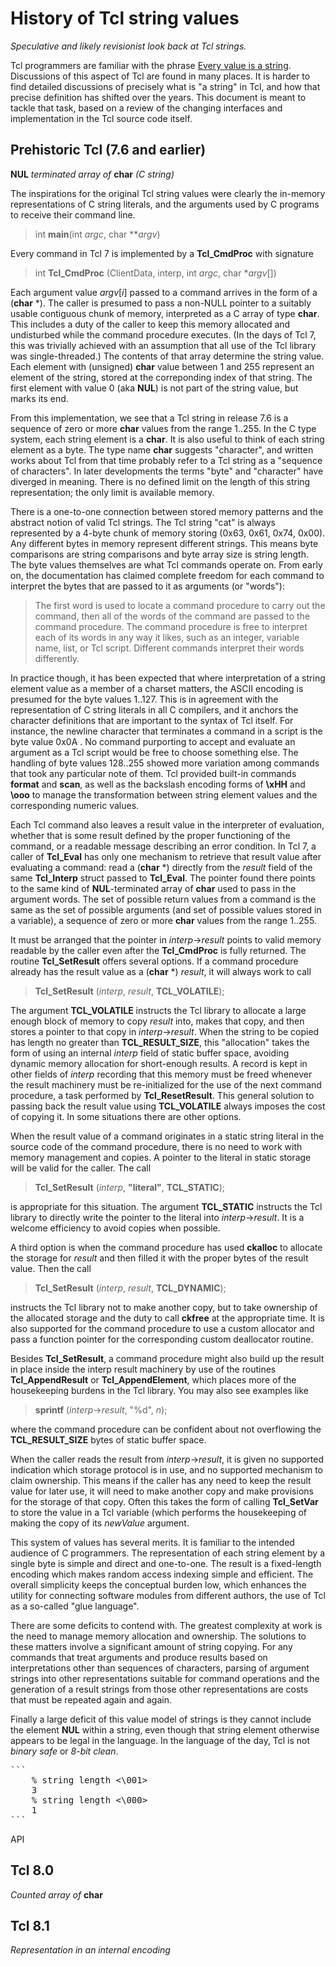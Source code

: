 # History of Tcl string values

*Speculative and likely revisionist look back at Tcl strings.*

Tcl programmers are familiar with the phrase
[Every value is a string](https://wiki.tcl-lang.org/page/everything+is+a+string).
Discussions of this aspect of Tcl are found in many places. It is harder to 
find detailed discussions of precisely what is "a string" in Tcl, and how
that precise definition has shifted over the years. This document is meant
to tackle that task, based on a review of the changing interfaces and
implementation in the Tcl source code itself.

## Prehistoric Tcl (7.6 and earlier)

**NUL** *terminated array of* **char** *(C string)*

The inspirations for the original Tcl string values were clearly the
in-memory representations of C string literals, and the 
arguments used by C programs to receive their command line.

>	int **main**(int *argc*, char **_argv_)

Every command in Tcl 7 is implemented by a **Tcl_CmdProc** with signature

>	int **Tcl_CmdProc** (ClientData, interp, int _argc_, char *_argv_[])

Each argument value _argv_[_i_] passed to a command arrives in the
form  of a (__char__ *).
The caller is presumed to pass a non-NULL pointer to a suitably usable
contiguous chunk of memory, interpreted as a C array of type **char**. This
includes a duty of the caller to keep this memory allocated and undisturbed
while the command procedure executes. (In the days of Tcl 7, this was
trivially achieved with an assumption that all use of the Tcl library was
single-threaded.) The contents of that array determine the string value.
Each element with (unsigned) **char** value between 1 and 255 represent an
element of the string, stored at the correponding index of that string.
The first element with value 0 (aka **NUL**) is not part of the string value,
but marks its end.

From this implementation, we see that a Tcl string in release 7.6 is a
sequence of zero or more __char__ values from the range 1..255.
In the C type system, each string element is a __char__.
It is also useful to think of each string
element as a byte. The type name **char** suggests "character", and written
works about Tcl from that time probably refer to a Tcl string as
a "sequence of characters".  In later developments the terms "byte"
and "character" have diverged in meaning. There is no defined limit on the
length of this string representation; the only limit is available memory.

There is a one-to-one connection between stored memory patterns and the
abstract notion of valid Tcl strings.  The Tcl string "cat" is always
represented by a 4-byte chunk of memory storing (0x63, 0x61, 0x74, 0x00).
Any different bytes in memory represent different strings. This means
byte comparisons are string comparisons and byte array size is string length.
The byte values themselves are what Tcl commands operate on. From early on,
the documentation has claimed complete freedom for each command to  interpret
the bytes that are passed to it as arguments (or "words"):

>	The first word is used to locate a command procedure to carry out
>	the command, then all of the words of the command are passed to
>	the command procedure.  The command procedure  is  free to
>	interpret each of its words in any way it likes, such as an integer,
>	variable name, list, or Tcl script.  Different commands interpret
>	their words differently.

In practice though, it has been expected that where interpretation of a
string element value as a member of a charset matters, the ASCII encoding
is presumed for the byte values 1..127. This is in agreement with the
representation of C string literals in all C compilers, and it anchors the
character definitions that are important to the syntax of Tcl itself. For
instance, the newline character that terminates a command in a script is
the byte value 0x0A . No command purporting to accept and evaluate
an argument as a Tcl script would be free to choose something else.  The
handling of byte values 128..255 showed more variation among commands that
took any particular note of them.  Tcl provided built-in commands
__format__ and __scan__, as well as the backslash encoding forms of
__\\xHH__ and __\\ooo__ to manage the transformation between string element
values and the corresponding numeric values.

Each Tcl command also leaves a result value in the interpreter of evaluation,
whether that is some result defined by the proper functioning of the
command, or a readable message describing an error condition. In Tcl 7,
a caller of **Tcl_Eval** has only one mechanism to retrieve that result
value after evaluating a command: read a (__char__ *) directly from 
the _result_ field of the same **Tcl_Interp** struct passed to **Tcl_Eval**.
The pointer found there points to the same kind of 
**NUL**-terminated array of __char__ used to pass in the argument words.
The set of possible return values from a command is the same as the set of
possible arguments (and set of possible values stored in a variable),
a sequence of zero or more __char__ values from the range 1..255.

It must be arranged that the pointer in *interp*->*result* points to
valid memory readable by the caller even after the **Tcl_CmdProc** is
fully returned. The routine **Tcl_SetResult** offers several options.
If a command procedure already has the result value as
a (__char__ *) _result_, it will always work to call

>	**Tcl_SetResult** (_interp_, _result_, **TCL_VOLATILE**);

The argument **TCL_VOLATILE** instructs the Tcl library to allocate
a large enough block of memory to copy _result_ into, makes that copy,
and then stores a pointer to that copy in _interp_->_result_. When the
string to be copied has length no greater than __TCL\_RESULT\_SIZE__,
this "allocation" takes the form of using an internal _interp_ field of
static buffer space, avoiding dynamic memory allocation for short-enough
results.  A record is kept in other fields of _interp_ recording
that this memory must be freed whenever the result machinery must be
re-initialized for the use of the next command procedure,
a task performed by **Tcl_ResetResult**.  This general solution to
passing back the result value using **TCL_VOLATILE** always imposes the
cost of copying it.  In some situations there are other options. 

When the result value of a command originates in a static string literal
in the source code of the command procedure, there is no need to work
with memory management and copies. A pointer to the literal in static
storage will be valid for the caller. The call

>	**Tcl_SetResult** (_interp_, **"literal"**, **TCL_STATIC**);

is appropriate for this situation. The argument **TCL_STATIC** instructs
the Tcl library to directly write the pointer to the literal into
_interp_->_result_. It is a welcome efficiency to avoid copies when
possible.

A third option is when the command procedure has used **ckalloc**
to allocate the storage for _result_ and then filled it with the proper
bytes of the result value.  Then the call

>	**Tcl_SetResult** (_interp_, _result_, **TCL_DYNAMIC**);

instructs the Tcl library not to make another copy, but to take
ownership of the allocated storage and the duty to call **ckfree**
at the appropriate time.  It is also supported for the command procedure
to use a custom allocator and pass a function pointer for the corresponding
custom deallocator routine.

Besides **Tcl_SetResult**, a command procedure might also build up the
result in place inside the interp result machinery by use of the
routines **Tcl_AppendResult** or **Tcl_AppendElement**, which places more
of the housekeeping burdens in the Tcl library. You may also see examples
like

>	**sprintf** (_interp_->_result_, "%d", _n_);

where the command procedure can be confident about not overflowing
the **TCL_RESULT_SIZE** bytes of static buffer space.

When the caller reads the result from _interp_->_result_, it is given no
supported indication which storage protocol is in use, and no supported
mechanism to claim ownership. This means if the caller has any need to keep
the result value for later use, it will need to make another copy and make
provisions for the storage of that copy. Often this takes the form of
calling **Tcl_SetVar** to store the value in a Tcl variable (which
performs the housekeeping of making the copy of its _newValue_ argument.

This system of values has several merits. It is familiar to the intended
audience of C programmers. The representation of each string element 
by a single byte is simple and direct and one-to-one. The result is
a fixed-length encoding which makes random access indexing simple and
efficient.  The overall simplicity keeps the conceptual burden low,
which enhances the utility for connecting software modules from different
authors, the use of Tcl as a so-called "glue language".

There are some deficits to contend with. The greatest complexity at work
is the need to manage memory allocation and ownership. The solutions to
these matters involve a significant amount of string copying. For any
commands that treat arguments and produce results based on interpretations
other than sequences of characters, parsing of argument strings into
other representations suitable for command operations and the generation
of a result strings from those other representations are costs that must
be repeated again and again.

Finally a large deficit of this value model of strings is they cannot
include the element **NUL** within a string, even though that string
element otherwise appears to be legal in the language. In the language
of the day, Tcl is not _binary safe_ or _8-bit clean_.

<pre>
```
	% string length <\001>
	3
	% string length <\000>
	1
```
</pre>


API


## Tcl 8.0

*Counted array of* **char**

## Tcl 8.1

*Representation in an internal encoding*



